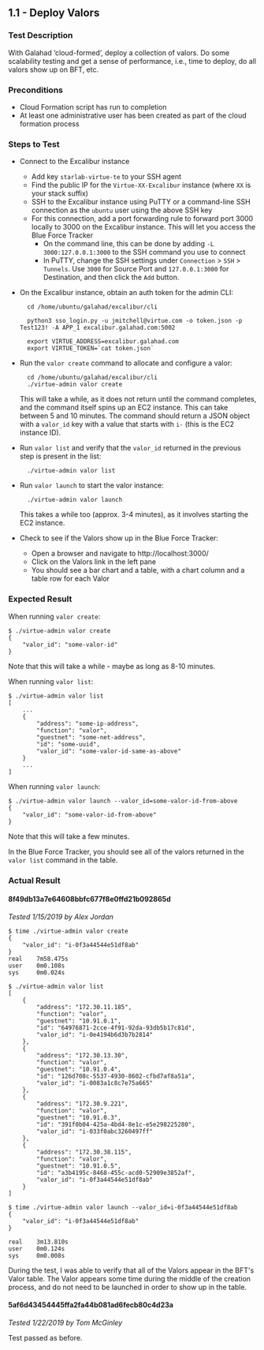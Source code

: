 ## 1.1 - Deploy Valors

### Test Description

With Galahad ‘cloud-formed’, deploy a collection of valors. Do some scalability testing and get a sense of performance, i.e., time to deploy, do all valors show up on BFT, etc.

### Preconditions

- Cloud Formation script has run to completion
- At least one administrative user has been created as part of the cloud formation process

### Steps to Test

- Connect to the Excalibur instance
    - Add key `starlab-virtue-te` to your SSH agent
    - Find the public IP for the `Virtue-XX-Excalibur` instance (where `XX` is your stack suffix) 
    - SSH to the Excalibur instance using PuTTY or a command-line SSH connection as the `ubuntu` user using the above SSH key
    - For this connection, add a port forwarding rule to forward port 3000 locally to 3000 on the Excalibur instance. This will let you access the Blue Force Tracker
        - On the command line, this can be done by adding `-L 3000:127.0.0.1:3000` to the SSH command you use to connect
        - In PuTTY, change the SSH settings under `Connection` > `SSH` > `Tunnels`. Use `3000` for Source Port and `127.0.0.1:3000` for Destination, and then click the `Add` button.

- On the Excalibur instance, obtain an auth token for the admin CLI:

        cd /home/ubuntu/galahad/excalibur/cli
        
        python3 sso_login.py -u jmitchell@virtue.com -o token.json -p Test123! -A APP_1 excalibur.galahad.com:5002
        
        export VIRTUE_ADDRESS=excalibur.galahad.com
        export VIRTUE_TOKEN=`cat token.json`

- Run the `valor create` command to allocate and configure a valor:

        cd /home/ubuntu/galahad/excalibur/cli
        ./virtue-admin valor create
  This will take a while, as it does not return until the command completes, and the command itself spins up an EC2 instance. This can take between 5 and 10 minutes. The command should return a JSON object with a `valor_id` key with a value that starts with `i-` (this is the EC2 instance ID).

- Run `valor list` and verify that the `valor_id` returned in the previous step is present in the list:

        ./virtue-admin valor list

- Run `valor launch` to start the valor instance:

        ./virtue-admin valor launch 
  This takes a while too (approx. 3-4 minutes), as it involves starting the EC2 instance.

- Check to see if the Valors show up in the Blue Force Tracker:
    - Open a browser and navigate to http://localhost:3000/
    - Click on the Valors link in the left pane
    - You should see a bar chart and a table, with a chart column and a table row for each Valor

### Expected Result

When running `valor create`:

```
$ ./virtue-admin valor create
{
    "valor_id": "some-valor-id"
}
```

Note that this will take a while - maybe as long as 8-10 minutes.

When running `valor list`:

```
$ ./virtue-admin valor list
[
    ...
    {
        "address": "some-ip-address",
        "function": "valor",
        "guestnet": "some-net-address",
        "id": "some-uuid",
        "valor_id": "some-valor-id-same-as-above"
    }
    ...
]
```

When running `valor launch`:

```
$ ./virtue-admin valor launch --valor_id=some-valor-id-from-above
{
    "valor_id": "some-valor-id-from-above"
}
```

Note that this will take a few minutes.

In the Blue Force Tracker, you should see all of the valors returned in the `valor list` command in the table.

### Actual Result

#### 8f49db13a7e64608bbfc677f8e0ffd21b092865d

*Tested 1/15/2019 by Alex Jordan*

```
$ time ./virtue-admin valor create
{
    "valor_id": "i-0f3a44544e51df8ab"
}
real    7m58.475s
user    0m0.108s
sys     0m0.024s

$ ./virtue-admin valor list
[
    {
        "address": "172.30.11.185",
        "function": "valor",
        "guestnet": "10.91.0.1",
        "id": "64976871-2cce-4f91-92da-93db5b17c81d",
        "valor_id": "i-0e4194b6d3b7b2814"
    },
    {
        "address": "172.30.13.30",
        "function": "valor",
        "guestnet": "10.91.0.4",
        "id": "126d708c-5537-4930-8602-cfbd7af8a51a",
        "valor_id": "i-0083a1c8c7e75a665"
    },
    {
        "address": "172.30.9.221",
        "function": "valor",
        "guestnet": "10.91.0.3",
        "id": "391f0b04-425a-4bd4-8e1c-e5e298225280",
        "valor_id": "i-033f0abc3260497ff"
    },
    {
        "address": "172.30.38.115",
        "function": "valor",
        "guestnet": "10.91.0.5",
        "id": "a3b4195c-8468-455c-acd0-52909e3852af",
        "valor_id": "i-0f3a44544e51df8ab"
    }
]

$ time ./virtue-admin valor launch --valor_id=i-0f3a44544e51df8ab
{
    "valor_id": "i-0f3a44544e51df8ab"
}

real    3m13.810s
user    0m0.124s
sys     0m0.008s
```

During the test, I was able to verify that all of the Valors appear in the BFT's Valor table. The Valor appears some time during the middle of the creation process, and do not need to be launched in order to show up in the table.

#### 5af6d43454445ffa2fa44b081ad6fecb80c4d23a

*Tested 1/22/2019 by Tom McGinley*

Test passed as before.
